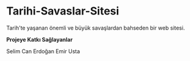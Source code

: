 # Tarihi-Savaslar-Sitesi
Tarih'te yaşanan önemli ve büyük savaşlardan bahseden bir web sitesi. 

**Projeye Katkı Sağlayanlar**

Selim Can Erdoğan
Emir Usta
